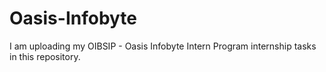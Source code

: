 # Oasis-Infobyte
I am uploading my OIBSIP - Oasis Infobyte Intern Program internship tasks in this repository.
